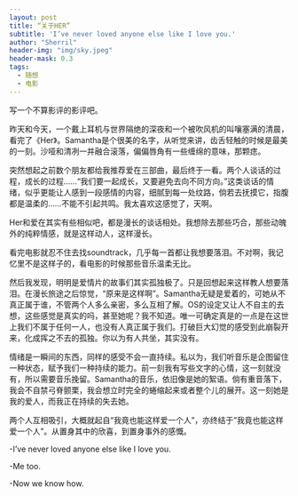 ```yaml
---
layout: post
title: “关于HER”
subtitle: 'I’ve never loved anyone else like I love you.'
author: "Sherril"
header-img: "img/sky.jpeg"
header-mask: 0.3
tags:
  - 随想
  - 电影
---
```


写一个不算影评的影评吧。

昨天和今天，一个戴上耳机与世界隔绝的深夜和一个被吹风机的叫嚷塞满的清晨，看完了《Her》。Samantha是个很美的名字，从听觉来讲，齿舌轻触的时候是最美的一刻。沙哑和清冽一并融合滚落，偏偏唇角有一些缠绵的意味，那颗痣。

突然想起之前数个朋友都给我推荐爱在三部曲，最后终于一看。两个人谈话的过程，成长的过程……“我们要一起成长，又要避免去向不同方向。”这类谈话的情绪，似乎更能让人感到一段感情的内容，细腻到每一处纹路，倘若去抚摸它，指腹都是温柔的……不能不引起共鸣。我太喜欢这感觉了，天啊。

Her和爱在其实有些相似吧，都是漫长的谈话相处。我想除去那些巧合，那些动魄外的纯粹情感，就是这样动人，这样漫长。

看完电影就忍不住去找soundtrack，几乎每一首都让我想要落泪。不对啊，我记忆里不是这样子的，看电影的时候那些音乐温柔无比。

然后我发现，明明是爱情片的故事们其实孤独极了。只是回想起来这样教人想要落泪。在漫长旅途之后惊觉，“原来是这样啊”。Samantha无疑是爱着的，可她从不真正属于谁，不管两个人多么亲密，多么互相了解。OS的设定又让人不自主的去想，这些感觉是真实的吗，甚至她呢？我不知道。唯一可确定真是的一点是在这世上我们不属于任何一人，也没有人真正属于我们。打破巨大幻觉的感受到此崩裂开来，化成挥之不去的孤独。你以为有人共坐，其实没有。

情绪是一瞬间的东西，同样的感受不会一直持续。私以为，我们听音乐是企图留住一种状态，赋予我们一种持续的能力。前一刻我有写些文字的心情，这一刻就没有，所以需要音乐挽留。Samantha的音乐，依旧像是她的絮语。倘有重音落下，我会不自禁弓脊颤栗，我会想立时完全的蜷缩起来或者整个儿的展开。这一刻她是我的爱人，而我正在持续的失去她。

两个人互相吸引，大概就起自“我竟也能这样爱一个人”，亦终结于”我竟也能这样爱一个人”。从置身其中的欣喜，到置身事外的感慨。


-I’ve never loved anyone else like I love you.

-Me too.

-Now we know how.


